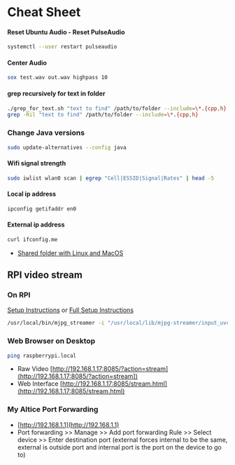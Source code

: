 # Cheat Sheet

#### Reset Ubuntu Audio - Reset PulseAudio
```bash
systemctl --user restart pulseaudio
```

#### Center Audio
```bash
sox test.wav out.wav highpass 10
```

#### grep recursively for text in folder
```bash
./grep_for_text.sh "text to find" /path/to/folder --include=\*.{cpp,h}
grep -Ril "text to find" /path/to/folder --include=\*.{cpp,h}
```

### Change Java versions
```bash
sudo update-alternatives --config java
```

#### Wifi signal strength
```bash
sudo iwlist wlan0 scan | egrep "Cell|ESSID|Signal|Rates" | head -5
```
#### Local ip address
```bash
ipconfig getifaddr en0
```
#### External ip address
```bash
curl ifconfig.me
```

- [Shared folder with Linux and MacOS](./LinuxMacSharing.md)

## RPI video stream
### On RPI
[Setup Instructions](https://github.com/djsamseng/Grigio#raspberry-pi)
or [Full Setup Instructions](https://www.sigmdel.ca/michel/ha/rpi/streaming_en.html)


```bash
/usr/local/bin/mjpg_streamer -i "/usr/local/lib/mjpg-streamer/input_uvc.so -n -f 10 -r 1280x720" -o "/usr/local/lib/mjpg-streamer/output_http.so -p 8085 -w /usr/local/share/mjpg-streamer/www"
```

### Web Browser on Desktop
```bash
ping raspberrypi.local
```

- Raw Video [http://192.168.1.17:8085/?action=stream](http://192.168.1.17:8085/?action=stream])
- Web Interface [http://192.168.1.17:8085/stream.html](http://192.168.1.17:8085/stream.html)

### My Altice Port Forwarding
- [http://192.168.1.1](http://192.168.1.1)
- Port forwarding >> Manage >> Add port forwarding Rule >> Select device >> Enter destination port (external forces internal to be the same, external is outside port and internal port is the port on the device to go to)
